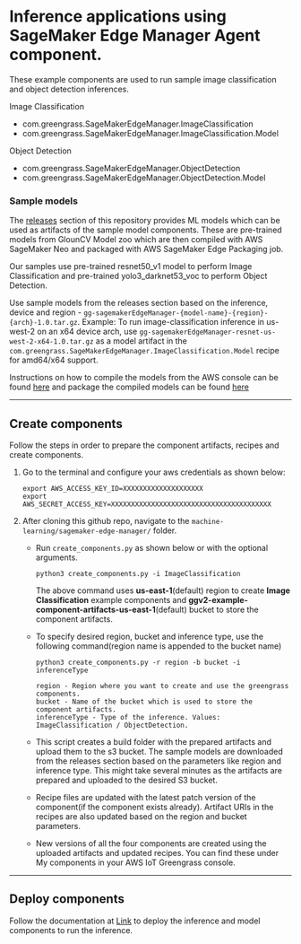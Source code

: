 # Inference applications using SageMaker Edge Manager Agent component. 

These example components are used to run sample image classification and object detection inferences.

Image Classification 
 - com.greengrass.SageMakerEdgeManager.ImageClassification 
 - com.greengrass.SageMakerEdgeManager.ImageClassification.Model

Object Detection
 - com.greengrass.SageMakerEdgeManager.ObjectDetection
 - com.greengrass.SageMakerEdgeManager.ObjectDetection.Model

### Sample models   

The [releases](https://github.com/aws-greengrass/aws-greengrass-component-examples/releases/) section of this repository provides ML models which can be used as artifacts of the sample model components. These are
pre-trained models from GlounCV Model zoo which are then compiled with AWS SageMaker Neo and packaged with AWS SageMaker Edge Packaging job. 

Our samples use pre-trained resnet50_v1 model to perform Image Classification and pre-trained yolo3_darknet53_voc to perform Object Detection. 

Use sample models from the releases section based on the inference, device and region - `gg-sagemakerEdgeManager-{model-name}-{region}-{arch}-1.0.tar.gz`. Example: To run image-classification inference in us-west-2 on an x64 device arch, use `gg-sagemakerEdgeManager-resnet-us-west-2-x64-1.0.tar.gz` as a model artifact in the `com.greengrass.SageMakerEdgeManager.ImageClassification.Model` recipe for amd64/x64 support. 

Instructions on how to compile the models from the AWS console can be found [here](https://docs.aws.amazon.com/sagemaker/latest/dg/neo-job-compilation-console.html) and package the compiled models can be found [here](https://docs.aws.amazon.com/sagemaker/latest/dg/edge-packaging-job-console.html)

----

## Create components
Follow the steps in order to prepare the component artifacts, recipes and create components. 

1. Go to the terminal and configure your aws credentials as shown below:
    ```
    export AWS_ACCESS_KEY_ID=XXXXXXXXXXXXXXXXXXXX
    export AWS_SECRET_ACCESS_KEY=XXXXXXXXXXXXXXXXXXXXXXXXXXXXXXXXXXXXXXXX
    ```
2. After cloning this github repo, navigate to the `machine-learning/sagemaker-edge-manager/` folder. 

    - Run `create_components.py` as shown below or with the optional arguments. 

        `python3 create_components.py -i ImageClassification` 

        The above command uses **us-east-1**(default) region to create **Image Classification** example components and **ggv2-example-component-artifacts-us-east-1**(default) bucket to store the component artifacts. 
    
    
    - To specify desired region, bucket and inference type, use the following command(region name is appended to the bucket name) 

        `python3 create_components.py -r region -b bucket -i inferenceType`

        ```
        region - Region where you want to create and use the greengrass components.
        bucket - Name of the bucket which is used to store the component artifacts.
        inferenceType - Type of the inference. Values: ImageClassification / ObjectDetection. 
        ```
    - This script creates a build folder with the prepared artifacts and upload them to the s3 bucket. The sample models are downloaded from the releases section based on the parameters like region and inference type. This might take several minutes as the artifacts are prepared and uploaded to the desired S3 bucket. 

    - Recipe files are updated with the latest patch version of the component(if the component exists already). Artifact URIs in the recipes are also updated based on the region and bucket parameters.

    - New versions of all the four components are created using the uploaded artifacts and updated recipes. You can find these under My components in your AWS IoT Greengrass console.
----
## Deploy components

Follow the documentation at [Link](Link-to-the-documentation) to deploy the inference and model components to run the inference. 



